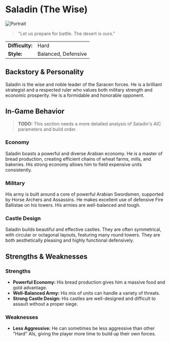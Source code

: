 # Saladin (The Wise)

![Portrait](./images/saladin_portrait.png)
> "Let us prepare for battle. The desert is ours."

| | |
| :--- | :--- |
| **Difficulty:** | Hard |
| **Style:** | Balanced, Defensive |

## Backstory & Personality
Saladin is the wise and noble leader of the Saracen forces. He is a brilliant strategist and a respected ruler who values both military strength and economic prosperity. He is a formidable and honorable opponent.

## In-Game Behavior
> **TODO:** This section needs a more detailed analysis of Saladin's AIC parameters and build order.

### Economy
Saladin boasts a powerful and diverse Arabian economy. He is a master of bread production, creating efficient chains of wheat farms, mills, and bakeries. His strong economy allows him to field expensive units consistently.

### Military
His army is built around a core of powerful Arabian Swordsmen, supported by Horse Archers and Assassins. He makes excellent use of defensive Fire Ballistae on his towers. His armies are well-balanced and tough.

### Castle Design
Saladin builds beautiful and effective castles. They are often symmetrical, with circular or octagonal layouts, featuring many round towers. They are both aesthetically pleasing and highly functional defensively.

## Strengths & Weaknesses
### Strengths
* **Powerful Economy:** His bread production gives him a massive food and gold advantage.
* **Well-Balanced Army:** His mix of units can handle a variety of threats.
* **Strong Castle Design:** His castles are well-designed and difficult to assault without a proper siege.

### Weaknesses
* **Less Aggressive:** He can sometimes be less aggressive than other "Hard" AIs, giving the player more time to build up their own forces.
